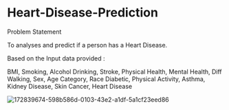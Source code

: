 # Heart-Disease-Prediction


Problem Statement

To analyses and predict if a person has a Heart Disease.

Based on the Input data provided :

BMI, Smoking, Alcohol Drinking, Stroke, Physical Health, Mental Health, Diff Walking, Sex, Age
Category, Race Diabetic, Physical Activity, Asthma, Kidney Disease, Skin Cancer, Heart Disease



![172839674-598b586d-0103-43e2-a1df-5a1cf23eed86](https://user-images.githubusercontent.com/92292110/173277558-e0b25006-c4f1-47ab-972f-94bb4f86ef63.jpg)
